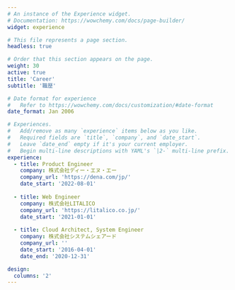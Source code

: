 ```yaml
---
# An instance of the Experience widget.
# Documentation: https://wowchemy.com/docs/page-builder/
widget: experience

# This file represents a page section.
headless: true

# Order that this section appears on the page.
weight: 30
active: true
title: 'Career'
subtitle: '職歴'

# Date format for experience
#   Refer to https://wowchemy.com/docs/customization/#date-format
date_format: Jan 2006

# Experiences.
#   Add/remove as many `experience` items below as you like.
#   Required fields are `title`, `company`, and `date_start`.
#   Leave `date_end` empty if it's your current employer.
#   Begin multi-line descriptions with YAML's `|2-` multi-line prefix.
experience:
  - title: Product Engineer
    company: 株式会社ディー・エヌ・エー
    company_url: 'https://dena.com/jp/'
    date_start: '2022-08-01'
        
  - title: Web Engineer
    company: 株式会社LITALICO
    company_url: 'https://litalico.co.jp/'
    date_start: '2021-01-01'
        
  - title: Cloud Architect, System Engineer
    company: 株式会社システムシェアード
    company_url: ''
    date_start: '2016-04-01'
    date_end: '2020-12-31'

design:
  columns: '2'
---
```

